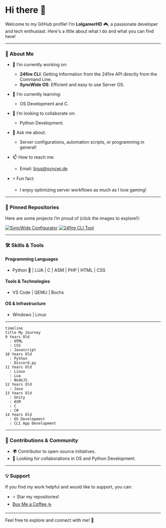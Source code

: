 # Hi there 👋  

Welcome to my GitHub profile! I’m **LolgamerHD** 🎮, a passionate developer and tech enthusiast. Here's a little about what I do and what you can find here!  

---

### 🌟 About Me  

- 🔭 I’m currently working on:  
  - **24fire CLI**: Getting Information from the 24fire API directly from the Command Line.
  - **SyncWide OS**: Efficient and easy to use Server OS.

- 🌱 I’m currently learning:  
  - OS Development and C.  

- 👯 I’m looking to collaborate on:  
  - Python Development.

- 💬 Ask me about:  
  - Server configurations, automation scripts, or programming in general!  

- 📫 How to reach me:  
  - Email: [linus@syncwi.de](mailto:linus@syncwi.de)  

- ⚡ Fun fact:  
  - I enjoy optimizing server workflows as much as I love gaming!  

---

### 📌 Pinned Repositories  

Here are some projects I’m proud of (click the images to explore!):  

[![SyncWide Configurator](https://github-readme-stats.vercel.app/api/pin/?username=SyncWide-Solutions&repo=SyncWide-Configurator)](https://github.com/SyncWide-Solutions/SyncWide-Configurator) [![24fire CLI Tool](https://github-readme-stats.vercel.app/api/pin/?username=SyncWide-Solutions&repo=24fire-api-cli)](https://github.com/SyncWide-Solutions/24fire-api-cli)    

---

### 🛠️ Skills & Tools  

#### Programming Languages  
- Python 🐍 | LUA | C | ASM | PHP | HTML | CSS

#### Tools & Technologies  
- VS Code | QEMU | Bochs

#### OS & Infrastructure  
- Windows | Linux

---

```mermaid
timeline
title My Journey
9 Years Old
  : HTML
  : CSS
  : Javascript
10 Years Old
  : Python
  : Discord.py
11 Years Old
  : Linux
  : Lua
  : NodeJS
12 Years Old
  : Java
13 Years Old
  : Unity
  : ASM
  : C
  : C#
14 Years Old
  : OS Development
  : CLI App Development
```   

---

### 🤝 Contributions & Community  

- 🌍 Contributor to open-source initiatives.  
- 🤝 Looking for collaborations in OS and Python Development.  

---

### 💡 Support  

If you find my work helpful and would like to support, you can:  

- ⭐ Star my repositories!  
- [Buy Me a Coffee ☕](https://buymeacoffee.com/LolgamerHD)  

---

Feel free to explore and connect with me! 🚀  
